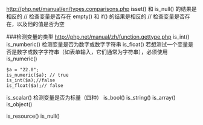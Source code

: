 http://php.net/manual/en/types.comparisons.php
isset() 和 is_null() 的结果是相反的 // 检查变量是否存在
empty() 和 if() 的结果是相反的 // 检查变量是否存在，以及他的值是否为空

###检测变量的类型
http://php.net/manual/zh/function.gettype.php
is_int()
is_numberic() 检测变量是否为数字或数字字符串
is_float() 若想测试一个变量是否是数字或数字字符串（如表单输入，它们通常为字符串），必须使用 is_numeric()
```
$a = "22.0";
is_numeric($a); // true
is_int($a);//false
is_float($a);// false

```


is_scalar() 检测变量是否为标量（四种）
is_bool()
is_string()
is_array()
is_object()

is_resource()
is_null()

